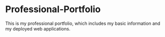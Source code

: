 # Professional-Portfolio
This is my professional portfolio, which includes my basic information and my deployed web applications. 

